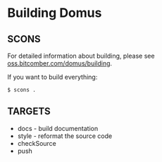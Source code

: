 Building Domus
==============

SCONS
-----

For detailed information about building, please see [oss.bitcomber.com/domus/building](http://oss.bitcomber.com/domus/building).

If you want to build everything:

    $ scons .

TARGETS
-------

  * docs - build documentation
  * style - reformat the source code
  * checkSource
  * push
